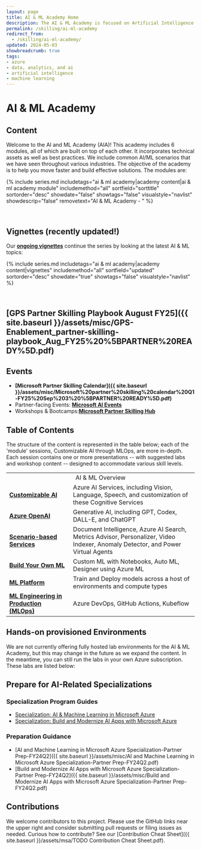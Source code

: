 ```yaml
---
layout: page
title: AI & ML Academy Home
description: The AI & ML Academy is focused on Artificial Intelligence and Machine Learning on the Microsoft Azure platform. 
permalink: /skilling/ai-ml-academy
redirect_from:
  - /skilling/ai-ml-academy/
updated: 2024-05-03
showbreadcrumb: true
tags:
- azure
- data, analytics, and ai
- artificial intelligence
- machine learning
---
```


# AI & ML Academy

## Content

Welcome to the AI and ML Academy (AIA)! This academy includes 6 modules, all of which are built on top of each other. It incorporates technical assets as well as best practices. We include common AI/ML scenarios that we have seen throughout various industries. The objective of the academy is to help you move faster and build effective solutions. The modules are:

{% include series.md 
    includetags="ai & ml academy|academy content|ai & ml academy module" 
    includemethod="all" 
    sortfield="sorttitle" sortorder="desc" showdate="false" showtags="false" 
    visualstyle="navlist" showdescrip="false" removetext="AI & ML Academy - " 
%}


<div>&nbsp;</div>

## Vignettes (recently updated!)

Our **[ongoing vignettes](/PartnerResources/skilling/ai-ml-academy/vignettes)** continue the series by looking at the latest AI & ML topics:

{% include series.md 
    includetags="ai & ml academy|academy content|vignettes" 
    includemethod="all" 
    sortfield="updated" sortorder="desc" showdate="true" showtags="false" 
    visualstyle="navlist"
%}


<div>&nbsp;</div>

## [GPS Partner Skilling Playbook August FY25]({{ site.baseurl }}/assets/misc/GPS-Enablement_partner-skilling-playbook_Aug_FY25%20%5BPARTNER%20READY%5D.pdf)

## Events

- **[Microsoft Partner Skilling Calendar]({{ site.baseurl }}/assets/misc/Microsoft%20partner%20skilling%20calendar%20Q1-FY25%20Sep%203%20%5BPARTNER%20READY%5D.pdf)**
- Partner-facing Events: **[Microsoft AI Events]([https://events.microsoft.com/allevents/?role=Partners](https://events.microsoft.com/allevents/?role=Partners&clientTimeZone=1&search=AI))**
- Workshops & Bootcamps:**[Microsoft Partner Skilling Hub](https://gateway.on24.com/wcc/eh/4557503/microsoft-partner-skilling-hub)**

## Table of Contents

The structure of the content is represented in the table below; each of the 'module' sessions, Customizable AI through MLOps, are more in-depth. Each session contains one or more presentations -- with suggested labs and workshop content -- designed to accommodate various skill levels.

<table>
<tr>
<td colspan="2" style="text-align: center;">AI & ML Overview</td>
</tr>
<tr>
<td><b><a href="https://microsoft.github.io/PartnerResources/skilling/ai-ml-academy/prebuilt-ai">Customizable AI</a></b></td>
<td>Azure AI Services, including Vision, Language, Speech, and customization of these Cognitive Services</td>
</tr>
<tr>
<td><b><a href="https://microsoft.github.io/PartnerResources/skilling/ai-ml-academy/openai">Azure OpenAI</a></b></td>
<td>
Generative AI, including GPT, Codex, DALL-E, and ChatGPT
</td>
</tr>
<tr>
<td><b><a href="https://microsoft.github.io/PartnerResources/skilling/ai-ml-academy/applied-ai">Scenario-based Services</a></b></td>
<td> Document Intelligence, Azure AI Search, Metrics Advisor, Personalizer, Video Indexer, Anomaly Detector, and Power Virtual Agents</td>
</tr>
<tr>
<td><b><a href="https://microsoft.github.io/PartnerResources/skilling/ai-ml-academy/build-your-own-ml">Build Your Own ML</a></b></td>
<td>Custom ML with Notebooks, Auto ML, Designer using Azure ML</td>
</tr>
<tr>
<td><b><a href="https://microsoft.github.io/PartnerResources/skilling/ai-ml-academy/aml-plat">ML Platform</a></b></td>
<td>Train and Deploy models across a host of environments and compute types</td>
</tr>
<tr>
<td><b><a href="https://microsoft.github.io/PartnerResources/skilling/ai-ml-academy/mlops">ML Engineering in Production (MLOps)</a></b></td>
<td>Azure DevOps, GitHub Actions, Kubeflow
</td>
</tr>
</table>

## Hands-on provisioned Environments

We are not currently offering fully hosted lab environments for the AI & ML Academy, but this may change in the future as we expand the content. In the meantime, you can still run the labs in your own Azure subscription. These labs are listed below:

## Prepare for AI-Related Specializations

### Specialization Program Guides
* [Specialization: AI & Machine Learning in Microsoft Azure](https://partner.microsoft.com/partnership/specialization/ai-and-machine-learning)
* [Specialization: Build and Modernize AI Apps with Microsoft Azure](https://partner.microsoft.com/partnership/specialization/build-and-modernize-ai-apps)

### Preparation Guidance
* [AI and Machine Learning in Microsoft Azure Specialization-Partner Prep-FY24Q2]({{ site.baseurl }}/assets/misc/AI and Machine Learning in Microsoft Azure Specialization-Partner Prep-FY24Q2.pdf)
* [Build and Modernize AI Apps with Microsoft Azure Specialization-Partner Prep-FY24Q2]({{ site.baseurl }}/assets/misc/Build and Modernize AI Apps with Microsoft Azure Specialization-Partner Prep-FY24Q2.pdf)

## Contributions

We welcome contributors to this project. Please use the GitHub links near the upper right and consider submitting pull requests or filing issues as needed. Curious how to contribute? See our [Contribution Cheat Sheet]({{ site.baseurl }}/assets/msa/TODO Contribution Cheat Sheet.pdf).
